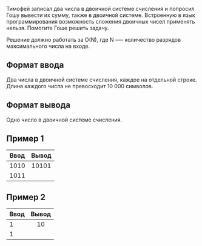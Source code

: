 Тимофей записал два числа в двоичной системе счисления и попросил Гошу вывести их сумму, также в двоичной системе. Встроенную в язык программирования возможность сложения двоичных чисел применять нельзя. Помогите Гоше решить задачу.

Решение должно работать за O(N), где N –— количество разрядов максимального числа на входе.

## Формат ввода
Два числа в двоичной системе счисления, каждое на отдельной строке. Длина каждого числа не превосходит 10 000 символов.

## Формат вывода
Одно число в двоичной системе счисления.

## Пример 1
| Ввод                           | Вывод              | 
| -------------------------------|:------------------:|
| 1010                           | 10101              | 
| 1011                           |                    | 

## Пример 2
| Ввод                           | Вывод              | 
| -------------------------------|:------------------:|
| 1                              | 10                 | 
| 1                              |                    | 

